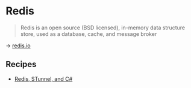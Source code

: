 # Redis

> Redis is an open source (BSD licensed), in-memory data structure store, used as a database, cache, and message broker

→ [redis.io](https://redis.io/)

## Recipes

* [Redis, STunnel, and C#](https://hyeomans.com/redis-stunnel-and-c/)
